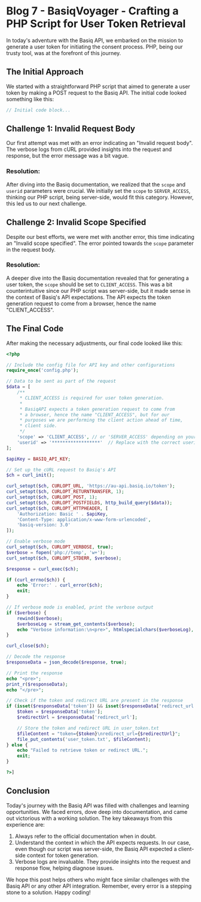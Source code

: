 # Blog 7 - BasiqVoyager - Crafting a PHP Script for User Token Retrieval

In today's adventure with the Basiq API, we embarked on the mission to generate a user token for initiating the consent process. PHP, being our trusty tool, was at the forefront of this journey.

## The Initial Approach

We started with a straightforward PHP script that aimed to generate a user token by making a POST request to the Basiq API. The initial code looked something like this:

```php
// Initial code block...
```

## Challenge 1: Invalid Request Body

Our first attempt was met with an error indicating an "Invalid request body". The verbose logs from cURL provided insights into the request and response, but the error message was a bit vague.

### Resolution:

After diving into the Basiq documentation, we realized that the `scope` and `userid` parameters were crucial. We initially set the `scope` to `SERVER_ACCESS`, thinking our PHP script, being server-side, would fit this category. However, this led us to our next challenge.

## Challenge 2: Invalid Scope Specified

Despite our best efforts, we were met with another error, this time indicating an "Invalid scope specified". The error pointed towards the `scope` parameter in the request body.

### Resolution:

A deeper dive into the Basiq documentation revealed that for generating a user token, the `scope` should be set to `CLIENT_ACCESS`. This was a bit counterintuitive since our PHP script was server-side, but it made sense in the context of Basiq's API expectations. The API expects the token generation request to come from a browser, hence the name "CLIENT_ACCESS".

## The Final Code

After making the necessary adjustments, our final code looked like this:

```php
<?php

// Include the config file for API key and other configurations
require_once('config.php');

// Data to be sent as part of the request
$data = [
    /** 
     * CLIENT_ACCESS is required for user token generation.
     * 
     * BasiqAPI expects a token generation request to come from
     * a browser, hence the name "CLIENT_ACCESS", but for our
     * purposes we are performing the client action ahead of time,
     * client side.
     */
    'scope' => 'CLIENT_ACCESS', // or 'SERVER_ACCESS' depending on your use case
    'userid' => '******************'  // Replace with the correct userid value
];

$apiKey = BASIQ_API_KEY;

// Set up the cURL request to Basiq's API
$ch = curl_init();

curl_setopt($ch, CURLOPT_URL, 'https://au-api.basiq.io/token');
curl_setopt($ch, CURLOPT_RETURNTRANSFER, 1);
curl_setopt($ch, CURLOPT_POST, 1);
curl_setopt($ch, CURLOPT_POSTFIELDS, http_build_query($data));
curl_setopt($ch, CURLOPT_HTTPHEADER, [
    'Authorization: Basic ' . $apiKey,
    'Content-Type: application/x-www-form-urlencoded',
    'basiq-version: 3.0'
]);

// Enable verbose mode
curl_setopt($ch, CURLOPT_VERBOSE, true);
$verbose = fopen('php://temp', 'w+');
curl_setopt($ch, CURLOPT_STDERR, $verbose);

$response = curl_exec($ch);

if (curl_errno($ch)) {
    echo 'Error:' . curl_error($ch);
    exit;
}

// If verbose mode is enabled, print the verbose output
if ($verbose) {
    rewind($verbose);
    $verboseLog = stream_get_contents($verbose);
    echo "Verbose information:\n<pre>", htmlspecialchars($verboseLog), "</pre>\n";
}

curl_close($ch);

// Decode the response
$responseData = json_decode($response, true);

// Print the response
echo "<pre>";
print_r($responseData);
echo "</pre>";

// Check if the token and redirect URL are present in the response
if (isset($responseData['token']) && isset($responseData['redirect_url'])) {
    $token = $responseData['token'];
    $redirectUrl = $responseData['redirect_url'];

    // Store the token and redirect URL in user_token.txt
    $fileContent = "token={$token}\nredirect_url={$redirectUrl}";
    file_put_contents('user_token.txt', $fileContent);
} else {
    echo "Failed to retrieve token or redirect URL.";
    exit;
}

?>]
```

## Conclusion

Today's journey with the Basiq API was filled with challenges and learning opportunities. We faced errors, dove deep into documentation, and came out victorious with a working solution. The key takeaways from this experience are:

1. Always refer to the official documentation when in doubt.
2. Understand the context in which the API expects requests. In our case, even though our script was server-side, the Basiq API expected a client-side context for token generation.
3. Verbose logs are invaluable. They provide insights into the request and response flow, helping diagnose issues.

We hope this post helps others who might face similar challenges with the Basiq API or any other API integration. Remember, every error is a stepping stone to a solution. Happy coding!
